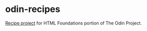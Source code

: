 # odin-recipes
[Recipe project](https://www.theodinproject.com/lessons/foundations-recipes) for HTML Foundations portion of The Odin Project.
